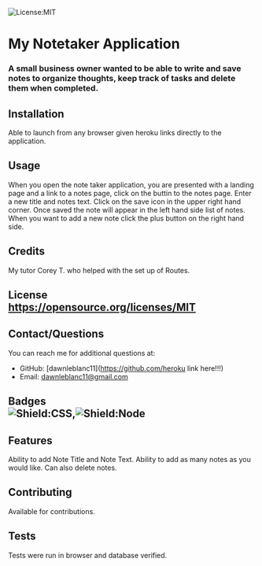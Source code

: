 ![License:MIT](https://img.shields.io/badge/License-MIT-yellow.svg)
  
  # My Notetaker Application
  ### A small business owner wanted to be able to write and save notes to organize thoughts, keep track of tasks and delete them when completed.
  
  
  ## Installation
  Able to launch from any browser given heroku links directly to the application.
  
  ## Usage 
  When you open the note taker application, you are presented with a landing page and a link to a notes page, click on the buttin to the notes page.  Enter a new title and notes text.  Click on the save icon in the upper right hand corner.  Once saved the note will appear in the left hand side list of notes.  When you want to add a new note click the plus button on the right hand side.
  
  ## Credits
  My tutor Corey T. who helped with the set up of Routes. 
##
## License <br>https://opensource.org/licenses/MIT
  ## Contact/Questions
  You can reach me for additional questions at:
  * GitHub: [dawnleblanc11](https://github.com/heroku link here!!!)
  * Email: dawnleblanc11@gmail.com
## Badges <br>![Shield:CSS](https://img.shields.io/badge/CSS-239120?&style=for-the-badge&logo=css3&logoColor=white),![Shield:Node](https://img.shields.io/badge/Node.js-43853D?style=for-the-badge&logo=node.js&logoColor=white) 
    
  ## Features
  Ability to add Note Title and Note Text.  Ability to add as many notes as you would like.  Can also delete notes.
  
  ## Contributing  
  Available for contributions.
  
  ## Tests
  Tests were run in browser and database verified.

